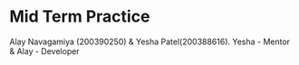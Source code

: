 ﻿<h1>Mid Term Practice</h1>

<p>Alay Navagamiya (200390250) & Yesha Patel(200388616). Yesha - Mentor & Alay - Developer </p>
